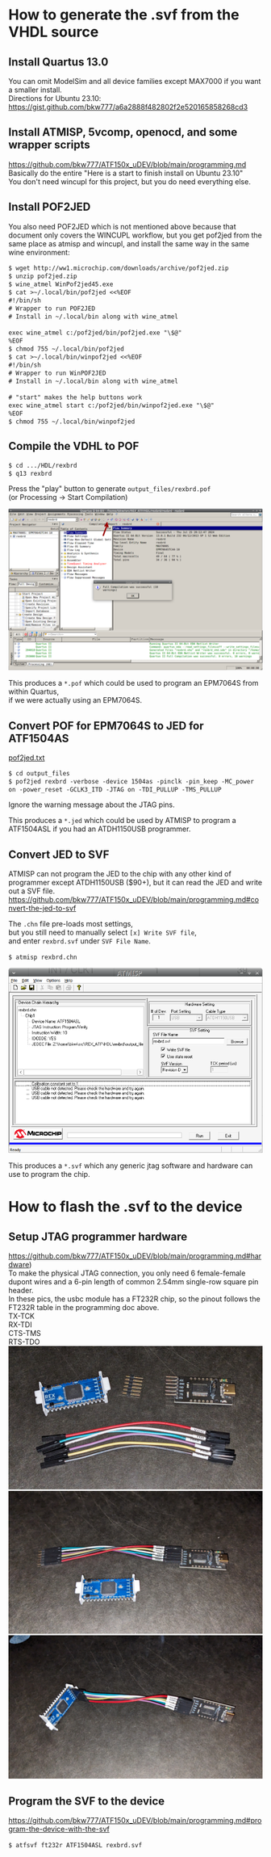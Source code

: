 # How to generate the .svf from the VHDL source

## Install Quartus 13.0  
You can omit ModelSim and all device families except MAX7000 if you want a smaller install.  
Directions for Ubuntu 23.10: https://gist.github.com/bkw777/a6a2888f482802f2e520165858268cd3

## Install ATMISP, 5vcomp, openocd, and some wrapper scripts
https://github.com/bkw777/ATF150x_uDEV/blob/main/programming.md  
Basically do the entire "Here is a start to finish install on Ubuntu 23.10"  
You don't need wincupl for this project, but you do need everything else.  

## Install POF2JED
You also need POF2JED which is not mentioned above because that document only covers the WINCUPL workflow, but you get pof2jed from the same place as atmisp and wincupl, and install the same way in the same wine environment:
```
$ wget http://ww1.microchip.com/downloads/archive/pof2jed.zip
$ unzip pof2jed.zip
$ wine_atmel WinPof2jed45.exe
$ cat >~/.local/bin/pof2jed <<%EOF
#!/bin/sh
# Wrapper to run POF2JED
# Install in ~/.local/bin along with wine_atmel

exec wine_atmel c:/pof2jed/bin/pof2jed.exe "\$@"
%EOF
$ chmod 755 ~/.local/bin/pof2jed
$ cat >~/.local/bin/winpof2jed <<%EOF 
#!/bin/sh
# Wrapper to run WinPOF2JED
# Install in ~/.local/bin along with wine_atmel

# "start" makes the help buttons work
exec wine_atmel start c:/pof2jed/bin/winpof2jed.exe "\$@"
%EOF
$ chmod 755 ~/.local/bin/winpof2jed
```

## Compile the VDHL to POF
```
$ cd .../HDL/rexbrd
$ q13 rexbrd
```

Press the "play" button to generate `output_files/rexbrd.pof`  
(or Processing -> Start Compilation)

![](quartus.png)

This produces a `*.pof` which could be used to program an EPM7064S from within Quartus,  
if we were actually using an EPM7064S.


## Convert POF for EPM7064S to JED for ATF1504AS
[pof2jed.txt](pof2jed.txt)  
```
$ cd output_files
$ pof2jed rexbrd -verbose -device 1504as -pinclk -pin_keep -MC_power on -power_reset -GCLK3_ITD -JTAG on -TDI_PULLUP -TMS_PULLUP
```
Ignore the warning message about the JTAG pins.

This produces a `*.jed` which could be used by ATMISP to program a ATF1504ASL if you had an ATDH1150USB programmer.

## Convert JED to SVF
ATMISP can not program the JED to the chip with any other kind of programmer except ATDH1150USB ($90+), but it can read the JED and write out a SVF file.  
https://github.com/bkw777/ATF150x_uDEV/blob/main/programming.md#convert-the-jed-to-svf

The `.chn` file pre-loads most settings,  
but you still need to manually select `[x] Write SVF file`,  
and enter `rexbrd.svf` under `SVF File Name`.  

`$ atmisp rexbrd.chn`

![](atmisp.png)

This produces a `*.svf` which any generic jtag software and hardware can use to program the chip.

# How to flash the .svf to the device

## Setup JTAG programmer hardware
https://github.com/bkw777/ATF150x_uDEV/blob/main/programming.md#hardware)  
To make the physical JTAG connection, you only need 6 female-female dupont wires and a 6-pin length of common 2.54mm single-row square pin header.  
In these pics, the usbc module has a FT232R chip, so the pinout follows the FT232R table in the programming doc above.  
TX-TCK  
RX-TDI  
CTS-TMS  
RTS-TDO  
![](prg1.jpg)
![](prg2.jpg)
![](prg3.jpg)

## Program the SVF to the device
https://github.com/bkw777/ATF150x_uDEV/blob/main/programming.md#program-the-device-with-the-svf  

`$ atfsvf ft232r ATF1504ASL rexbrd.svf`

